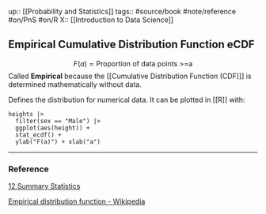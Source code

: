 up::  [[Probability and Statistics]]
tags:: #source/book #note/reference #on/PnS #on/R 
X:: [[Introduction to Data Science]]

## Empirical Cumulative Distribution Function eCDF

$$F(a)=\text{Proportion of data points >=a}$$
Called __Empirical__ because the [[Cumulative Distribution Function (CDF)]] is determined mathematically without data.

Defines the distribution for numerical data. It can be plotted in [[R]] with:

```
heights |>
  filter(sex == "Male") |>
  ggplot(aes(height)) +
  stat_ecdf() +
  ylab("F(a)") + xlab("a")
```


---

### Reference

[12 Summary Statistics](https://biscotty666.github.io/Data-Science-R-PH125x/docs/Pt12.html#empirical-cumulative-distribution-functions)

[Empirical distribution function - Wikipedia](https://en.wikipedia.org/wiki/Empirical_distribution_function)




